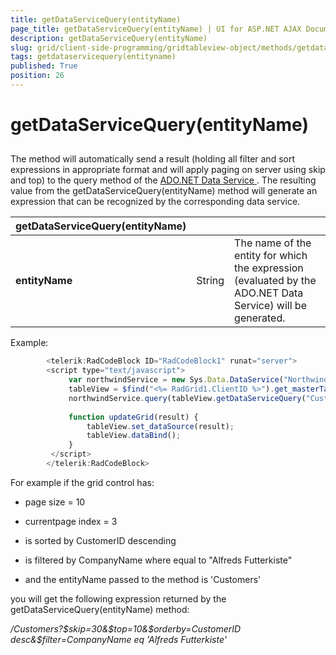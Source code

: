 ```yaml
---
title: getDataServiceQuery(entityName)
page_title: getDataServiceQuery(entityName) | UI for ASP.NET AJAX Documentation
description: getDataServiceQuery(entityName)
slug: grid/client-side-programming/gridtableview-object/methods/getdataservicequery(entityname)
tags: getdataservicequery(entityname)
published: True
position: 26
---
```


# getDataServiceQuery(entityName)



## 

The method will automatically send a result (holding all filter and sort expressions in appropriate format and will apply paging on server using skip and top) to the query method of the [ ADO.NET Data Service ](http://astoria.mslivelabs.com/). The resulting value from the getDataServiceQuery(entityName) method will generate an expression that can be recognized by the corresponding data service.


|  __getDataServiceQuery(entityName)__  |  |  |
| ------ | ------ | ------ |
| __entityName__ |String|The name of the entity for which the expression (evaluated by the ADO.NET Data Service) will be generated.|

Example:

````JavaScript
	    <telerik:RadCodeBlock ID="RadCodeBlock1" runat="server">
	    <script type="text/javascript">
	         var northwindService = new Sys.Data.DataService("NorthwindDataService.svc");
	         tableView = $find("<%= RadGrid1.ClientID %>").get_masterTableView();
	         northwindService.query(tableView.getDataServiceQuery("Customers"), updateGrid);
	
	         function updateGrid(result) {
	             tableView.set_dataSource(result);
	             tableView.dataBind();
	         }
	     </script>
	    </telerik:RadCodeBlock>
````



For example if the grid control has:

* page size = 10

* currentpage index = 3

* is sorted by CustomerID descending

* is filtered by CompanyName where equal to "Alfreds Futterkiste"

* and the entityName passed to the method is 'Customers'

you will get the following expression returned by the getDataServiceQuery(entityName) method:

*/Customers?$skip=30&$top=10&$orderby=CustomerID desc&$filter=CompanyName eq 'Alfreds Futterkiste'*
